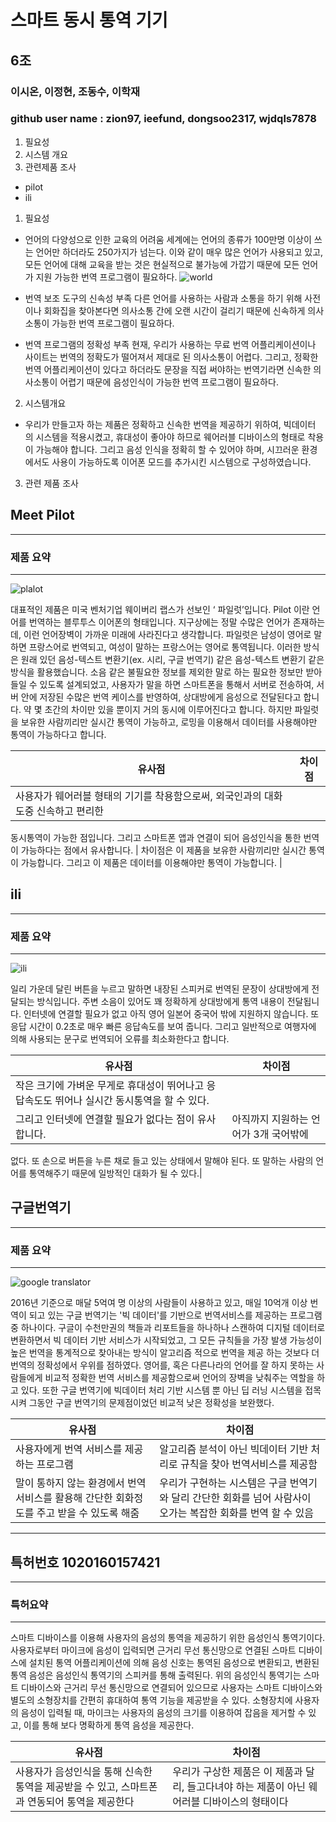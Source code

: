# 스마트 동시 통역 기기

## 6조
### 이시온, 이정현, 조동수, 이학재
### github user name : zion97, ieefund, dongsoo2317, wjdqls7878

1. 필요성
2. 시스템 개요
3. 관련제품 조사
* pilot
* ili

1. 필요성

 * 언어의 다양성으로 인한 교육의 어려움
   세계에는 언어의 종류가 100만명 이상이 쓰는 언어만 하더라도
   250가지가 넘는다. 이와 같이 매우 많은 언어가 사용되고 있고,
   모든 언어에 대해 교육을 받는 것은 현실적으로 불가능에 가깝기
   때문에 모든 언어가 지원 가능한 번역 프로그램이 필요하다.
![world](http://imgnews.naver.net/image/008/2012/08/03/2012080310134716375_1.jpg?type=w540)       

 * 번역 보조 도구의 신속성 부족
   다른 언어를 사용하는 사람과 소통을 하기 위해 사전이나 회화집을 찾아본다면
   의사소통 간에 오랜 시간이 걸리기 때문에 신속하게 의사소통이 가능한 번역
   프로그램이 필요하다.

 * 번역 프로그램의 정확성 부족
   현재, 우리가 사용하는 무료 번역 어플리케이션이나 사이트는 번역의 정확도가
   떨어져서 제대로 된 의사소통이 어렵다. 그리고, 정확한 번역  어플리케이션이
   있다고 하더라도 문장을 직접 써야하는 번역기라면 신속한 의사소통이 어렵기 
   때문에 음성인식이 가능한 번역 프로그램이 필요하다.

2. 시스템개요

 * 우리가 만들고자 하는 제품은 정확하고 신속한 번역을 제공하기 위하여, 빅데이터
   의 시스템을 적용시켰고, 휴대성이 좋아야 하므로 웨어러블 디바이스의 형태로 착용이
   가능해야 합니다. 그리고 음성 인식을 정확히 할 수 있어야 하며, 시끄러운 환경에서도
   사용이 가능하도록 이어폰 모드를 추가시킨 시스템으로 구성하였습니다.


3. 관련 제품 조사


## Meet Pilot
-----------
### 제품 요약
-----------

![plalot](http://postfiles14.naver.net/MjAxNzA2MDFfNCAg/MDAxNDk2Mjk0NTc5NTky.3o6SL0wG0aoeIAFfeLb1pTRqzl0KzqxChRPko1HCdowg.D9-x5T4jVbm8ajr6mLOzaJZZYICcADt8ym9EenWGargg.JPEG.wjdqls5_1/%EA%B7%B8%EB%A6%BC1.jpg?type=w773)

대표적인 제품은 미국 벤처기업 웨이버리 랩스가 선보인 ‘ 파일럿’입니다.
Pilot 이란 언어를 번역하는 블루투스 이어폰의 형태입니다.
지구상에는 정말 수많은 언어가 존재하는데, 이런 언어장벽이 가까운 미래에 사라진다고 생각합니다.
파일럿은 남성이 영어로 말하면 프랑스어로 번역되고, 여성이 말하는 프랑스어는 영어로 통역됩니다. 
이러한 방식은 원래 있던 음성-텍스트 변환기(ex. 시리, 구글 번역기) 같은 음성-텍스트 변환기 같은 
방식을 활용했습니다. 소음 같은 불필요한 정보를 제외한 말로 하는 필요한 정보만 받아들일 수 있도록 
설계되었고, 사용자가 말을 하면 스마트폰을 통해서 서버로 전송하여, 서버 안에 저장된 수많은 번역 
케이스를 반영하여, 상대방에게 음성으로 전달된다고 합니다. 약 몇 초간의 차이만 있을 뿐이지 거의 
동시에 이루어진다고 합니다. 하지만 파일럿을 보유한 사람끼리만 실시간 통역이 가능하고, 로밍을 
이용해서 데이터를 사용해야만 통역이 가능하다고 합니다.


| 유사점 | 차이점 |
|------------|-----------|
| 사용자가 웨어러블 형태의 기기를 착용함으로써, 외국인과의 대화도중 신속하고 편리한 
동시통역이 가능한 점입니다. 그리고 스마트폰 앱과 연결이 되어 음성인식을 통한 번역이 
가능하다는 점에서 유사합니다. | 차이점은 이 제품을 보유한 사람끼리만 실시간 통역이 가능합니다. 
그리고 이 제품은 데이터를 이용해야만 통역이 가능합니다. |




## ili
-----------
### 제품 요약
-----------

![ili](http://postfiles15.naver.net/MjAxNzA2MDFfMTEx/MDAxNDk2Mjk0NTc5Njg0.ALy2X3CXmLU7-8xe5KNY7cQLXLGaiPYD_CNCUhnW_3cg.Eru9_IErl4Clh6G_tkRaejeRIdmOjwfziYePtPy0iHwg.JPEG.wjdqls5_1/%EA%B7%B8%EB%A6%BC2.jpg?type=w773)
 
일리 가운데 달린 버튼을 누르고 말하면 내장된 스피커로 번역된 문장이 상대방에게 전달되는 
방식입니다. 주변 소음이 있어도 꽤 정확하게 상대방에게 통역 내용이 전달됩니다. 
인터넷에 연결할 필요가 없고 아직 영어 일본어 중국어 밖에 지원하지 않습니다. 
또 응답 시간이 0.2초로 매우 빠른 응답속도를 보여 줍니다. 그리고 일반적으로 여행자에 의해 
사용되는 문구로 번역되어 오류를 최소화한다고 합니다.

| 유사점 | 차이점 |
|------------|-----------|
| 작은 크기에 가벼운 무게로 휴대성이 뛰어나고 응답속도도 뛰어나 실시간 동시통역을 할 수 있다. 
그리고 인터넷에 연결할 필요가 없다는 점이 유사합니다. | 아직까지 지원하는 언어가 3개 국어밖에 
없다. 또 손으로 버튼을 누른 채로 들고 있는 상태에서 말해야 된다. 또 말하는 사람의 언어를 
통역해주기 때문에 일방적인 대화가 될 수 있다.|




## 구글번역기
----------
### 제품 요약
----------

![google translator](http://cafefiles.naver.net/MjAxNjExMTdfMjEw/MDAxNDc5Mzg4MTA0OTE4.3KZZMKo0pTjBv0FgOvGJw5D_Wr0LZ53DuAvkb8WgDPIg.Xvek9mdlDJKYgs4DNFY9Ns6I-sFsJk6ynt0A9iYsT20g.JPEG.k930521/1479380854.jpg)

2016년 기준으로 매달 5억여 명 이상의 사람들이 사용하고 있고, 매일 10억개
이상 번역이 되고 있는 구글 번역기는 '빅 데이터'를 기반으로 번역서비스를
제공하는 프로그램 중 하나이다.
구글이 수천만권의 책들과 리포트들을 하나하나 스캔하여 디지털 데이터로
변환하면서 빅 데이터 기반 서비스가 시작되었고, 그 모든 규칙들을 가장
발생 가능성이 높은 번역을 통계적으로 찾아내는 방식이 알고리즘 적으로
번역을 제공 하는 것보다 더 번역의 정확성에서 우위를 점하였다.
영어를, 혹은 다른나라의 언어를 잘 하지 못하는 사람들에게 비교적 정확한
번역 서비스를 제공함으로써 언어의 장벽을 낮춰주는 역할을 하고 있다.
또한 구글 번역기에 빅데이터 처리 기반 시스템 뿐 아닌 딥 러닝 시스템을
접목시켜 그동안 구글 번역기의 문제점이었던 비교적 낮은 정확성을 보완했다.


|유사점|차이점|
|-------------------------------|------------------------------|
|사용자에게 번역 서비스를 제공하는 프로그램   |알고리즘 분석이 아닌 빅데이터 기반 처리로 규칙을 찾아 번역서비스를 제공함|
|말이 통하지 않는 환경에서 번역 서비스를 활용해 간단한 회화정도를 주고 받을 수 있도록 해줌 |우리가 구현하는 시스템은 구글 번역기와 달리 간단한 회화를 넘어 사람사이 오가는 복잡한 회화를 번역 할 수 있음|



-------------
## 특허번호 1020160157421
-------------
### 특허요약
-------------


스마트 디바이스를 이용해 사용자의 음성의 통역을 제공하기 위한
음성인식 통역기이다.
사용자로부터 마이크에 음성이 입력되면 근거리 무선 통신망으로 연결된
스마트 디바이스에 설치된 통역 어플리케이션에 의해 음성 신호는 통역된
음성으로 변환되고, 변환된 통역 음성은 음성인식 통역기의 스피커를 통해
출력된다.
위의 음성인식 통역기는 스마트 디바이스와 근거리 무선 통신망으로
연결되어 있으므로 사용자는 스마트 디바이스와 별도의 소형장치를 간편히
휴대하여 통역 기능을 제공받을 수 있다.
소형장치에 사용자의 음성이 입력될 때, 마이크는 사용자의 음성의 크기를
이용하여 잡음을 제거할 수 있고, 이를 통해 보다 명확하게 통역 음성을
제공한다.

|유사점|차이점|
|------------------------------|-------------------------------|
|사용자가 음성인식을 통해 신속한 통역을 제공받을 수 있고, 스마트폰과 연동되어 통역을 제공한다 |우리가 구상한 제품은 이 제품과 달리, 들고다녀야 하는 제품이 아닌 웨어러블 디바이스의 형태이다|


